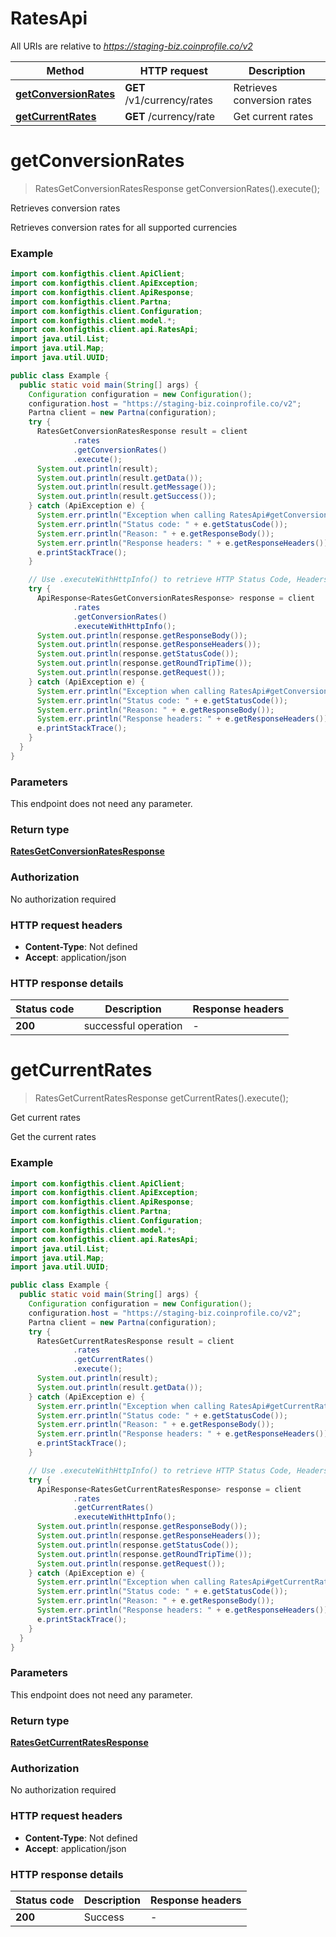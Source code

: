 # RatesApi

All URIs are relative to *https://staging-biz.coinprofile.co/v2*

| Method | HTTP request | Description |
|------------- | ------------- | -------------|
| [**getConversionRates**](RatesApi.md#getConversionRates) | **GET** /v1/currency/rates | Retrieves conversion rates |
| [**getCurrentRates**](RatesApi.md#getCurrentRates) | **GET** /currency/rate | Get current rates |


<a name="getConversionRates"></a>
# **getConversionRates**
> RatesGetConversionRatesResponse getConversionRates().execute();

Retrieves conversion rates

Retrieves conversion rates for all supported currencies

### Example
```java
import com.konfigthis.client.ApiClient;
import com.konfigthis.client.ApiException;
import com.konfigthis.client.ApiResponse;
import com.konfigthis.client.Partna;
import com.konfigthis.client.Configuration;
import com.konfigthis.client.model.*;
import com.konfigthis.client.api.RatesApi;
import java.util.List;
import java.util.Map;
import java.util.UUID;

public class Example {
  public static void main(String[] args) {
    Configuration configuration = new Configuration();
    configuration.host = "https://staging-biz.coinprofile.co/v2";
    Partna client = new Partna(configuration);
    try {
      RatesGetConversionRatesResponse result = client
              .rates
              .getConversionRates()
              .execute();
      System.out.println(result);
      System.out.println(result.getData());
      System.out.println(result.getMessage());
      System.out.println(result.getSuccess());
    } catch (ApiException e) {
      System.err.println("Exception when calling RatesApi#getConversionRates");
      System.err.println("Status code: " + e.getStatusCode());
      System.err.println("Reason: " + e.getResponseBody());
      System.err.println("Response headers: " + e.getResponseHeaders());
      e.printStackTrace();
    }

    // Use .executeWithHttpInfo() to retrieve HTTP Status Code, Headers and Request
    try {
      ApiResponse<RatesGetConversionRatesResponse> response = client
              .rates
              .getConversionRates()
              .executeWithHttpInfo();
      System.out.println(response.getResponseBody());
      System.out.println(response.getResponseHeaders());
      System.out.println(response.getStatusCode());
      System.out.println(response.getRoundTripTime());
      System.out.println(response.getRequest());
    } catch (ApiException e) {
      System.err.println("Exception when calling RatesApi#getConversionRates");
      System.err.println("Status code: " + e.getStatusCode());
      System.err.println("Reason: " + e.getResponseBody());
      System.err.println("Response headers: " + e.getResponseHeaders());
      e.printStackTrace();
    }
  }
}

```

### Parameters
This endpoint does not need any parameter.

### Return type

[**RatesGetConversionRatesResponse**](RatesGetConversionRatesResponse.md)

### Authorization

No authorization required

### HTTP request headers

 - **Content-Type**: Not defined
 - **Accept**: application/json

### HTTP response details
| Status code | Description | Response headers |
|-------------|-------------|------------------|
| **200** | successful operation |  -  |

<a name="getCurrentRates"></a>
# **getCurrentRates**
> RatesGetCurrentRatesResponse getCurrentRates().execute();

Get current rates

Get the current rates

### Example
```java
import com.konfigthis.client.ApiClient;
import com.konfigthis.client.ApiException;
import com.konfigthis.client.ApiResponse;
import com.konfigthis.client.Partna;
import com.konfigthis.client.Configuration;
import com.konfigthis.client.model.*;
import com.konfigthis.client.api.RatesApi;
import java.util.List;
import java.util.Map;
import java.util.UUID;

public class Example {
  public static void main(String[] args) {
    Configuration configuration = new Configuration();
    configuration.host = "https://staging-biz.coinprofile.co/v2";
    Partna client = new Partna(configuration);
    try {
      RatesGetCurrentRatesResponse result = client
              .rates
              .getCurrentRates()
              .execute();
      System.out.println(result);
      System.out.println(result.getData());
    } catch (ApiException e) {
      System.err.println("Exception when calling RatesApi#getCurrentRates");
      System.err.println("Status code: " + e.getStatusCode());
      System.err.println("Reason: " + e.getResponseBody());
      System.err.println("Response headers: " + e.getResponseHeaders());
      e.printStackTrace();
    }

    // Use .executeWithHttpInfo() to retrieve HTTP Status Code, Headers and Request
    try {
      ApiResponse<RatesGetCurrentRatesResponse> response = client
              .rates
              .getCurrentRates()
              .executeWithHttpInfo();
      System.out.println(response.getResponseBody());
      System.out.println(response.getResponseHeaders());
      System.out.println(response.getStatusCode());
      System.out.println(response.getRoundTripTime());
      System.out.println(response.getRequest());
    } catch (ApiException e) {
      System.err.println("Exception when calling RatesApi#getCurrentRates");
      System.err.println("Status code: " + e.getStatusCode());
      System.err.println("Reason: " + e.getResponseBody());
      System.err.println("Response headers: " + e.getResponseHeaders());
      e.printStackTrace();
    }
  }
}

```

### Parameters
This endpoint does not need any parameter.

### Return type

[**RatesGetCurrentRatesResponse**](RatesGetCurrentRatesResponse.md)

### Authorization

No authorization required

### HTTP request headers

 - **Content-Type**: Not defined
 - **Accept**: application/json

### HTTP response details
| Status code | Description | Response headers |
|-------------|-------------|------------------|
| **200** | Success |  -  |

